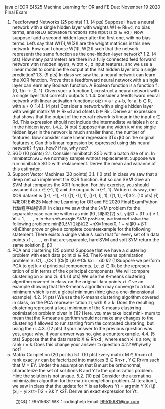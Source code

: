 java c
IEOR   E4525   Machine   Learning   for   OR   and   FE 
Due:      November   19   2020 
Final Exam 
1. Feedforward Networks (25 points) 
1.1.    (4   pts)   Suppose   I   have   a   neural   network   with   a   single   hidden   layer   with   weights W1 ∈   Rk×d, no bias terms, and ReLU activation   functions   (the   input   is   xi ∈ Rd   ).    Now suppose   I add a second hidden layer after the ﬁrst one, with no bias terms. Let’s say that   W(1)I,   W(2)I      are the weight   matrices   in this   new   network.    How   can   I   choose   W(1)I,   W(2)I   such   that   the   network   represents   the   same   function   as   the   one-hidden-layer   network?
1.2.    (4   pts)   How   many   parameters   are   there   in   a   fully   connected   feed   forward   network   with   l   hidden   layers,   width   k   ,   d   input   features,   and   we   use   a   linear   model   to   combine   the   output   at   the   last   hidden   layer   into   a   single   prediction?
1.3.    (9   pts)   In   class   we   saw   that   a   neural   network   can   learn   the   XOR   function.    Prove   that   a   feedforward   neural   network   with   a   single   layer   can   learn any Boolean function.       A   Boolean   function   is   a   function   f   :   {0, 1}n      →   {0, 1}.    Given   such   a   function   f,   construct   a   neural   network   with   a   single   layer   that   correctly   outputs   f.
1.4.    Consider   a   feedforward   neural   network with   linear   activation   functions:    σ(z)   = a ·   z +   b,   for   a, b   ∈ R,   with   a   ≠   0.
1.4.1.    (4 pts)   Consider   a network with   a   single   hidden   layer   with   weight   matrix   W   ∈ Rk×d and   ofsets   b   ∈ Rk   .    Derive   an   expression   that   shows   that   the   output   of   the   neural   network      is      linear      in      the      input    x    ∈   Rd.       This    expression should not include the   intermediate   variables   h or   z   in   the   hidden   layer.
1.4.2.    (4   pts)   Suppose   that   the   width   k   of the   single   hidden   layer   in   the   network   is   much   smaller thand, the number of   features.   Now consider some linear regression βTx+β0   on   the   original   features   x.      Can   this   linear   regression   be   expressed   using   this   neural   network?   If yes,   how?   If no,   why   not?
2. SGD (10 points) 
2.1.    Consider minibatch   SGD with a batch   size   of m.    In minibatch   SGD   we   normally   sample   without   replacement.    Suppose   we   run   minibatch   SGD with replacement.      Derive   the   mean   and   variance   of this   estimator.
3. Support Vector Machines (20 points) 
3.1.    (10   pts)   In   class   we   saw   that   a   deep   net   can   implement   the   XOR   function.    But   so   can   SVM!      Give   an      SVM   that   computes   the   XOR   function.         For   this   exercise,   you   should   assume   that      x      ∈   {-1, 1}   and   the      output      is      in      {-1, 1}.       Written   this   way,      the      XOR   dataset   is
([-1, -1], -1), ([1,   -1],   1), ([-1,   1],   1),   ([1,   1],   -1)3.2.    (10   pts)  代 写IEOR E4525 Machine Learning for OR and FE 2020 Final ExamPython
代做程序编程语言 In   class   we   saw   that   the   SVM   problem   for   the   separable   case   can   be   written   as
min   β0   ,βⅡβⅡ2(2)   s.t.   yi(β0   + βT   xi)   ≥ 1,   ∀i =   1, . . . ,   n
In   the   soft-margin   SVM   problem,   we   instead   solve   the   following   problem:
minβ0,βλ1 2kβk22 +nXi=1max(0, 1 − yi(β0 + βT xi))Either prove or give a complete counterexample for the following statement:    There   exists   a    single    value    λ    such    that   for    every    set    of   n    data    points    x1   , . . . ,   xn       that    are    separable,   hard   SVM   and   soft   SVM   return   the   same   solution   β,   β0
4. PCA and clustering (25 points) 
Suppose   that   we   have   a   clustering   problem   with   each   data   point      xi         ∈   Rd.       The   K-means   optimization   problem   is:
C1,...,CK 1 |Ck|X i,i0 ∈Ck kxi − xi0 k2                        (1)Suppose   we   perform   PCA   to   get   k   < d principal components. Let zi ∈ Rk be the represen- tation of xi in terms of the k principal components. We will compare clustering on xi and zi.
4.1.    (4   pts)   We   use   the   K-means   clustering   algorithm   covered   in   class,   on   the   original   data   points xi.   Give an example showing that the K-means   algorithm   may   converge   to   a   local   minimum   which   is   not   a   global   minimum   (hint:   give   a   one-dimensional   example).
4.2.    (4 pts) We use   the   K-means   clustering   algorithm   covered   in   class,   on   the   PCA   represen-   tation   zi,   with   K   > k.    Does   the   resulting   clustering   represent   a local minimum   of the K-means   clustering   optimization   problem   given   in   (1)?    Here,   you   may   take   local   mini-   mum to mean that the K-means algorithm would not make   any   changes   to   the   clustering   if allowed   to   run   starting   from   the   computed   clustering,   but   using   the   xi.
4.3.    (12   pts)   If your   answer   to   the   previous   question   was   yes,   argue   why.    If your   answer   was   no,   give   a   counterexample.
4.4.    (5   pts)   Suppose   that   the   data   matrix   X   ∈ Rn×d   ,   where   each   xi    is   a   row,   is   rank   r   =   k.   Does   this   change   your   answer   to   question 4.2.?   Why/why   not? 
5. Matrix Completion (20 points) 
5.1.    (10    pts)      Every      matrix      M    ∈   Rn×m    of   rank    exactly    r   can   be      factorized      into      matrices   B    ∈   Rn×r   ,   Y    ∈   Rr×m such    that    M      =    BY.       Under   the    assumption   that      B      must      be   orthonormal,   characterize   the   set   of solutions   B   and   Y   to   the   optimization   problem.
Hint:      the   solution   is   not   unique.
5.2.    (10    pts)    Consider    the    alternating      minimization      algorithm      for      the      matrix      completion   problem.   At   iteration   t,   we   saw   in   class   that   the   update   for   Y   is   as   follows
Yt = arg min Y X (i,j) (xij − yi>zjt−1)2 + λk Y k2F.
Derive   an   exact   expression   for   Yt.





         
加QQ：99515681  WX：codinghelp  Email: 99515681@qq.com
